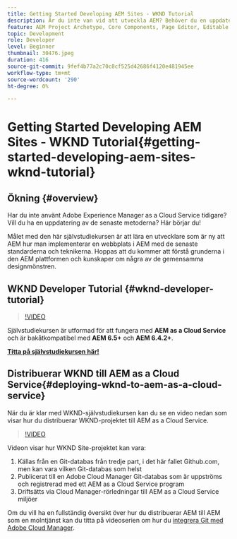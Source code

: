 ```yaml
---
title: Getting Started Developing AEM Sites - WKND Tutorial
description: Är du inte van vid att utveckla AEM? Behöver du en uppdatering av bästa praxis? Här börjar du! Målet med den här självstudiekursen är att lära en utvecklare som är ny att AEM hur man implementerar en webbplats i AEM med de senaste standarderna och teknikerna.
feature: AEM Project Archetype, Core Components, Page Editor, Editable Templates
topic: Development
role: Developer
level: Beginner
thumbnail: 30476.jpeg
duration: 416
source-git-commit: 9fef4b77a2c70c8cf525d42686f4120e481945ee
workflow-type: tm+mt
source-wordcount: '290'
ht-degree: 0%

---
```



# Getting Started Developing AEM Sites - WKND Tutorial{#getting-started-developing-aem-sites-wknd-tutorial}

## Ökning {#overview}

Har du inte använt Adobe Experience Manager as a Cloud Service tidigare? Vill du ha en uppdatering av de senaste metoderna? Här börjar du!

Målet med den här självstudiekursen är att lära en utvecklare som är ny att AEM hur man implementerar en webbplats i AEM med de senaste standarderna och teknikerna. Hoppas att du kommer att förstå grunderna i den AEM plattformen och kunskaper om några av de gemensamma designmönstren.

## WKND Developer Tutorial {#wknd-developer-tutorial}

>[!VIDEO](https://video.tv.adobe.com/v/30476?quality=12&learn=on)

Självstudiekursen är utformad för att fungera med **AEM as a Cloud Service** och är bakåtkompatibel med **AEM 6.5+** och **AEM 6.4.2+**.

**[Titta på självstudiekursen här!](https://experienceleague.adobe.com/docs/experience-manager-learn/getting-started-wknd-tutorial-develop/overview.html)**

## Distribuerar WKND till AEM as a Cloud Service{#deploying-wknd-to-aem-as-a-cloud-service}

När du är klar med WKND-självstudiekursen kan du se en video nedan som visar hur du distribuerar WKND-projektet till AEM as a Cloud Service.

>[!VIDEO](https://video.tv.adobe.com/v/30191?quality=12&learn=on)

Videon visar hur WKND Site-projektet kan vara:

1. Källas från en Git-databas från tredje part, i det här fallet Github.com, men kan vara vilken Git-databas som helst
2. Publicerat till en Adobe Cloud Manager Git-databas som är uppströms och registrerad med ett AEM as a Cloud Service program
3. Driftsätts via Cloud Manager-rörledningar till AEM as a Cloud Service miljöer

Om du vill ha en fullständig översikt över hur du distribuerar AEM till AEM som en molntjänst kan du titta på videoserien om hur du [integrera Git med Adobe Cloud Manager](https://docs.adobe.com/content/help/en/experience-manager-cloud-manager/using/managing-code/setup-cloud-manager-git-integration.html).
